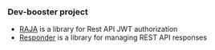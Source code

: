 ### Dev-booster project

- [RAJA](./raja/README.md) is a library for Rest API JWT authorization
- [Responder](./responder/README.md) is a library for managing REST API responses